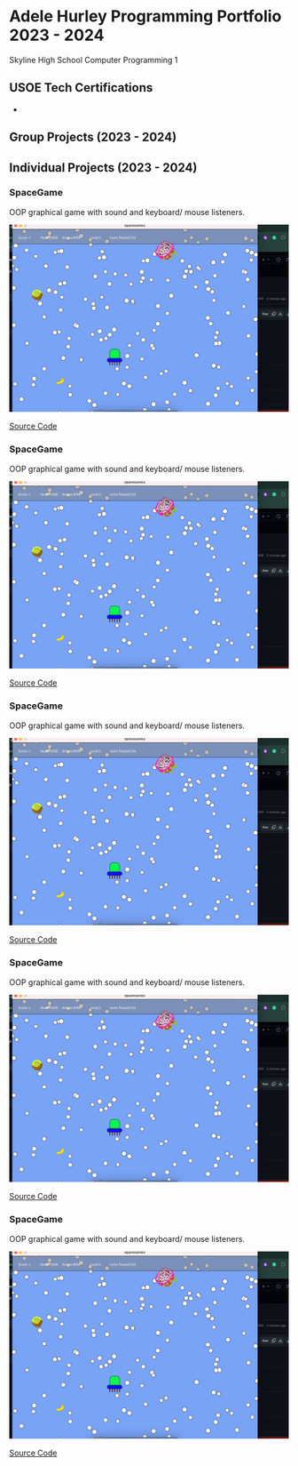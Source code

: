 # Adele Hurley Programming Portfolio 2023 - 2024
Skyline High School Computer Programming 1

## USOE Tech Certifications
*

## Group Projects (2023 - 2024)

## Individual Projects (2023 - 2024)

### SpaceGame
OOP graphical game with sound and keyboard/ mouse listeners.

![Gameplay](images/sg1.png)

[Source Code]([src/SpaceGame2](https://github.com/DeleHurl/programmingportfolio/tree/main/src/SpaceGame2))

### SpaceGame
OOP graphical game with sound and keyboard/ mouse listeners.

![Gameplay](images/sg1.png)

[Source Code](src/SpaceGame2)

### SpaceGame
OOP graphical game with sound and keyboard/ mouse listeners.

![Gameplay](images/sg1.png)

[Source Code](src/SpaceGame2)

### SpaceGame
OOP graphical game with sound and keyboard/ mouse listeners.

![Gameplay](images/sg1.png)

[Source Code](src/SpaceGame2)

### SpaceGame
OOP graphical game with sound and keyboard/ mouse listeners.

![Gameplay](images/sg1.png)

[Source Code](src/SpaceGame2)

